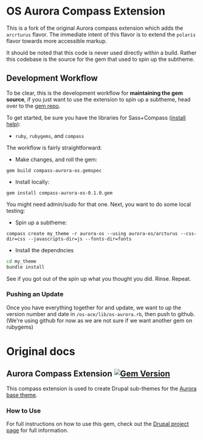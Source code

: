 # OS Aurora Compass Extension
This is a fork of the original Aurora compass extension which adds the `arcrturus` flavor. The immediate intent of this flavor is to extend the `polaris` flavor towards more accessible markup.

It should be noted that this code is never used directly within a build. Rather this codebase is the source for the gem that used to spin up the subtheme.

## Development Workflow
To be clear, this is the development workflow for **maintaining the gem source**, if you just want to use the extension to spin up a subtheme, head over to the [gem repo](https://github.com/opensourcery/os-ace_gem).

To get started, be sure you have the libraries for Sass+Compass ([install help](http://snugug.com/musings/installing-sass-and-compass-across-all-platform)):

* `ruby`, `rubygems`, and `compass`

The workflow is fairly straightforward:

* Make changes, and roll the gem:

`gem build compass-aurora-os.gemspec`

* Install locally:

`gem install compass-aurora-os-0.1.0.gem`

You might need admin/sudo for that one. Next, you want to do some local testing:

* Spin up a subtheme:

`compass create my_theme -r aurora-os --using aurora-os/arcturus --css-dir=css --javascripts-dir=js --fonts-dir=fonts`

* Install the dependncies

```bash
cd my_theme
bundle install
```

See if you got out of the spin up what you thought you did. Rinse. Repeat.

### Pushing an Update
Once you have everything together for and update, we want to up the version
number and date in `/os-ace/lib/os-aurora.rb`, then push to github. (We're using github for now as we are not sure if we want another gem on rubygems)

# Original docs

## Aurora Compass Extension [![Gem Version](https://badge.fury.io/rb/compass-aurora.png)](http://badge.fury.io/rb/compass-aurora)

This compass extension is used to create Drupal sub-themes for the [Aurora base theme](http://drupal.org/project/aurora).

### How to Use

For full instructions on how to use this gem, check out the [Drupal project page](http://drupal.org/project/aurora) for full information.

